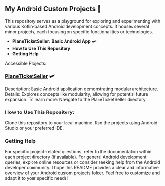 ## My Android Custom Projects :otter:

This repository serves as a playground for exploring and experimenting with various Kotlin-based Android development concepts. It houses several minor projects, each focusing on specific functionalities or technologies.

* **PlaneTicketSeller: Basic Android App** :small_airplane:
* **How to Use This Repository**
* **Getting Help**


Accessible Projects:

### [PlaneTicketSeller](https://github.com/Farad2020/kotlin_android_customs/tree/main/PlaneTicketSeller) :small_airplane:
Description: Basic Android application demonstrating modular architecture.
Details: Explores concepts like modularity, allowing for potential future expansion.
To learn more: Navigate to the PlaneTicketSeller directory.

### How to Use This Repository:
Clone this repository to your local machine.
Run the projects using Android Studio or your preferred IDE.

### Getting Help
For specific project-related questions, refer to the documentation within each project directory (if available).
For general Android development queries, explore online resources or consider seeking help from the Android developer community.
I hope this README provides a clear and informative overview of your Android custom projects folder. Feel free to customize and adapt it to your specific needs!
